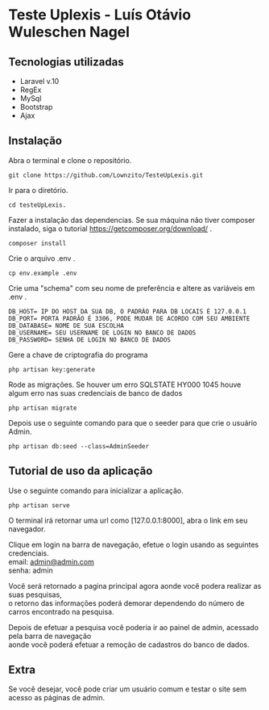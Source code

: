 # Teste Uplexis - Luís Otávio Wuleschen Nagel

## Tecnologias utilizadas
- Laravel v.10
- RegEx
- MySql
- Bootstrap
- Ajax
## Instalação
Abra o terminal e clone o repositório.
```
git clone https://github.com/Lownzito/TesteUpLexis.git
```
Ir para o diretório.
```
cd testeUpLexis.
```
Fazer a instalação das dependencias. Se sua máquina não tiver composer instalado, siga o tutorial https://getcomposer.org/download/ .
```
composer install
```
Crie o arquivo .env .
```
cp env.example .env
```
Crie uma "schema" com seu nome de preferência e altere as variáveis em .env .
```
DB_HOST= IP DO HOST DA SUA DB, O PADRÃO PARA DB LOCAIS É 127.0.0.1 
DB_PORT= PORTA PADRÃO É 3306, PODE MUDAR DE ACORDO COM SEU AMBIENTE
DB_DATABASE= NOME DE SUA ESCOLHA 
DB_USERNAME= SEU USERNAME DE LOGIN NO BANCO DE DADOS 
DB_PASSWORD= SENHA DE LOGIN NO BANCO DE DADOS 
```
Gere a chave de criptografia do programa
```
php artisan key:generate
```
Rode as migrações. Se houver um erro SQLSTATE HY000 1045 houve algum erro nas suas credenciais de banco de dados
```
php artisan migrate
```
Depois use o seguinte comando para que o seeder para que crie o usuário Admin.
```
php artisan db:seed --class=AdminSeeder
```

## Tutorial de uso da aplicação
Use o seguinte comando para inicializar a aplicação.
```
php artisan serve
```
O terminal irá retornar uma url como [127.0.0.1:8000], abra o link em seu navegador.

Clique em login na barra de navegação, efetue o login usando as seguintes credenciais. <br>
email: admin@admin.com <br>
senha: admin <br>

Você será retornado a pagina principal agora aonde você podera realizar as suas pesquisas, <br>
o retorno das informações poderá demorar dependendo do número de carros encontrado na pesquisa. <br>

Depois de efetuar a pesquisa você poderia ir ao painel de admin, acessado pela barra de navegação <br>
aonde você poderá efetuar a remoção de cadastros do banco de dados.

## Extra
Se você desejar, você pode criar um usuário comum e testar o site sem acesso as páginas de admin.
